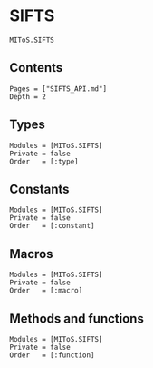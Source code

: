 # SIFTS

```@docs
MIToS.SIFTS
```

## Contents

```@contents
Pages = ["SIFTS_API.md"]
Depth = 2
```  

## Types

```@autodocs
Modules = [MIToS.SIFTS]
Private = false
Order   = [:type]
```

## Constants

```@autodocs
Modules = [MIToS.SIFTS]
Private = false
Order   = [:constant]
```

## Macros

```@autodocs
Modules = [MIToS.SIFTS]
Private = false
Order   = [:macro]
```

## Methods and functions

```@autodocs
Modules = [MIToS.SIFTS]
Private = false
Order   = [:function]
```
